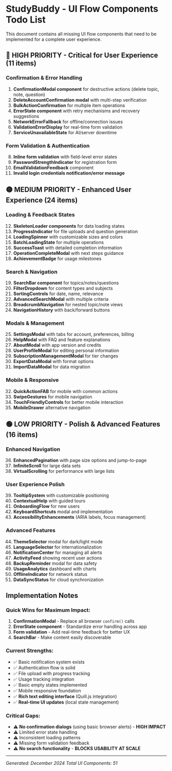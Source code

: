 # StudyBuddy - UI Flow Components Todo List

This document contains all missing UI flow components that need to be implemented for a complete user experience.

## 🔴 HIGH PRIORITY - Critical for User Experience (11 items)

### Confirmation & Error Handling
1. **ConfirmationModal component** for destructive actions (delete topic, note, question)
2. **DeleteAccountConfirmation modal** with multi-step verification
3. **BulkActionConfirmation** for multiple item operations
4. **ErrorState component** with retry mechanisms and recovery suggestions
5. **NetworkErrorFallback** for offline/connection issues
6. **ValidationErrorDisplay** for real-time form validation
7. **ServiceUnavailableState** for AI/server downtime

### Form Validation & Authentication
8. **Inline form validation** with field-level error states
9. **PasswordStrengthIndicator** for registration form
10. **EmailValidationFeedback** component
11. **Invalid login credentials notification/error message**

## 🟡 MEDIUM PRIORITY - Enhanced User Experience (24 items)

### Loading & Feedback States
12. **SkeletonLoader components** for data loading states
13. **ProgressIndicator** for file uploads and question generation
14. **LoadingSpinner** with customizable sizes and colors
15. **BatchLoadingState** for multiple operations
16. **SuccessToast** with detailed completion information
17. **OperationCompleteModal** with next steps guidance
18. **AchievementBadge** for usage milestones

### Search & Navigation
19. **SearchBar component** for topics/notes/questions
20. **FilterDropdown** for content types and subjects
21. **SortingControls** for date, name, relevance
22. **AdvancedSearchModal** with multiple criteria
23. **BreadcrumbNavigation** for nested topic/note views
24. **NavigationHistory** with back/forward buttons

### Modals & Management
25. **SettingsModal** with tabs for account, preferences, billing
26. **HelpModal** with FAQ and feature explanations
27. **AboutModal** with app version and credits
28. **UserProfileModal** for editing personal information
29. **SubscriptionManagementModal** for tier changes
30. **ExportDataModal** with format options
31. **ImportDataModal** for data migration

### Mobile & Responsive
32. **QuickActionFAB** for mobile with common actions
33. **SwipeGestures** for mobile navigation
34. **TouchFriendlyControls** for better mobile interaction
35. **MobileDrawer** alternative navigation

## 🟢 LOW PRIORITY - Polish & Advanced Features (16 items)

### Enhanced Navigation
36. **EnhancedPagination** with page size options and jump-to-page
37. **InfiniteScroll** for large data sets
38. **VirtualScrolling** for performance with large lists

### User Experience Polish
39. **TooltipSystem** with customizable positioning
40. **ContextualHelp** with guided tours
41. **OnboardingFlow** for new users
42. **KeyboardShortcuts** modal and implementation
43. **AccessibilityEnhancements** (ARIA labels, focus management)

### Advanced Features
44. **ThemeSelector** modal for dark/light mode
45. **LanguageSelector** for internationalization
46. **NotificationCenter** for managing all alerts
47. **ActivityFeed** showing recent user actions
48. **BackupReminder** modal for data safety
49. **UsageAnalytics** dashboard with charts
50. **OfflineIndicator** for network status
51. **DataSyncStatus** for cloud synchronization

## Implementation Notes

### Quick Wins for Maximum Impact:
1. **ConfirmationModal** - Replace all browser `confirm()` calls
2. **ErrorState component** - Standardize error handling across app
3. **Form validation** - Add real-time feedback for better UX
4. **SearchBar** - Make content easily discoverable

### Current Strengths:
- ✅ Basic notification system exists
- ✅ Authentication flow is solid
- ✅ File upload with progress tracking
- ✅ Usage tracking integration
- ✅ Basic empty states implemented
- ✅ Mobile responsive foundation
- ✅ **Rich text editing interface** (Quill.js integration)
- ✅ **Real-time UI updates** (local state management)

### Critical Gaps:
- ⚠️ **No confirmation dialogs** (using basic browser alerts) - **HIGH IMPACT**
- ⚠️ Limited error state handling
- ⚠️ Inconsistent loading patterns  
- ⚠️ Missing form validation feedback
- ⚠️ **No search functionality** - **BLOCKS USABILITY AT SCALE**

---
*Generated: December 2024*
*Total UI Components: 51*